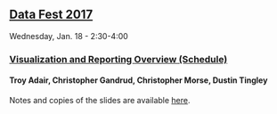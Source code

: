 ## [Data Fest 2017](http://projects.iq.harvard.edu/datafest2017) 
Wednesday, Jan. 18 - 2:30-4:00
### [Visualization and Reporting Overview (Schedule)](http://sched.co/8sVl)
#### Troy Adair, Christopher Gandrud, Christopher Morse, Dustin Tingley


Notes and copies of the slides are available [here](https://github.com/IQSS/datafest/blob/master/visualization_and_reporting/PowerPoint/DataFest%20-%20Visualizationa%20and%20Reporting%20Overview.pptx?raw=true).

